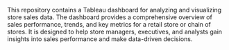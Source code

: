 This repository contains a Tableau dashboard for analyzing and visualizing store sales data. The dashboard provides a comprehensive overview of sales performance, trends, and key metrics for a retail store or chain of stores. It is designed to help store managers, executives, and analysts gain insights into sales performance and make data-driven decisions.

